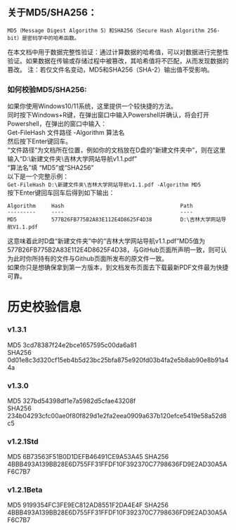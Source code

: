 ## 关于MD5/SHA256：
	MD5（Message Digest Algorithm 5）和SHA256（Secure Hash Algorithm 256-bit）是密码学中的哈希函数。
在本文档中用于数据完整性验证：通过计算数据的哈希值，可以对数据进行完整性验证。如果数据在传输或存储过程中被篡改，其哈希值将不匹配，从而发现数据的篡改。
注：若仅文件名变动，MD5和SHA256（SHA-2）输出值不受影响。

### 如何校验MD5/SHA256: 
如果你使用Windows10/11系统，这里提供一个较快捷的方法。  
同时按下Windows+R键，在弹出窗口中输入Powershell并确认，将会打开Powershell，在弹出的窗口中输入：  
Get-FileHash 文件路径 -Algorithm 算法名  
然后按下Enter键回车。  
“文件路径”为文档所在位置，例如你的文档放在D盘的“新建文件夹中”，则在这里输入“D:\新建文件夹\吉林大学网站导航v1.1.pdf”  
“算法名”填 “MD5”或“SHA256”  
以下是一个完整示例：  
`Get-FileHash D:\新建文件夹\吉林大学网站导航v1.1.pdf -Algorithm MD5`  
按下Enter键回车回车后得到如下输出：  
```
Algorithm     Hash                                     Path
---------     ----                                     ----
MD5           577B26FB775B2A83E112E4D8625F4D38         D:\吉林大学网站导航V1.1.pdf
```
这意味着此时D盘“新建文件夹”中的“吉林大学网站导航v1.1.pdf”MD5值为577B26FB775B2A83E112E4D8625F4D38，与GitHub页面所声明一致，则可认为此时你所持有的文件与Github页面所发布的原文件一致。  
如果你只是想确保拿到第一方版本，到文档发布页面去下载最新PDF文件最为快捷可靠。  
# 历史校验信息
### v1.3.1
MD5 3cd78387f24e2bce1657595c00da6a81  
SHA256 0d01e8c3d320cf15eb4b5d23bc25bfa875e920fd03b4fa2e5b8ab90e8b91a44a
### v1.3.0
MD5 327bd54398df1e7a5982d5cfae43208f  
SHA256 234b04293cfc00ae0f80f829d1e2fa2eea0909a637b120efce5419e58a52d8c5
### v1.2.1Std
MD5 6B73563F51B0D1DEFB46491CE9A53A45
SHA256 4BBB493A139BB28E6D755FF31FFDF10F392370C7798636FD9E2AD30A5AF6C7B7
### v1.2.1Beta
MD5 9199354FC3FE9EC812AD8551F2DA4E4F
SHA256 4BBB493A139BB28E6D755FF31FFDF10F392370C7798636FD9E2AD30A5AF6C7B7
